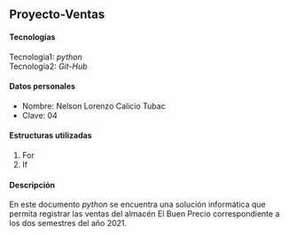 ## Proyecto-Ventas
#### Tecnologías
Tecnologia1: _python_<br>
Tecnologia2: _Git-Hub_
#### Datos personales
+ Nombre: Nelson Lorenzo Calicio Tubac<br>
+ Clave: 04
#### Estructuras utilizadas
 1. For
 2. If
#### Descripción
En este documento _python_  se encuentra una solución informática que permita registrar las ventas
del almacén El Buen Precio correspondiente a los dos semestres del año 2021.